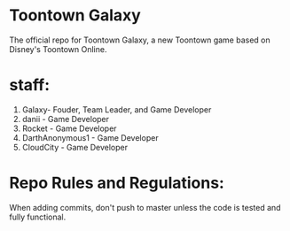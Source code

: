 # Toontown Galaxy
The official repo for Toontown Galaxy, a new Toontown game based on Disney's Toontown Online.

# staff:
 
 1. Galaxy-  Fouder,  Team Leader, and Game Developer
 2. danii -  Game Developer
 3. Rocket -  Game Developer
 4.  DarthAnonymous1 - Game Developer
 5. CloudCity -  Game Developer
 
# Repo Rules and Regulations:

When adding commits, don't push to master unless the code is tested and fully functional.


